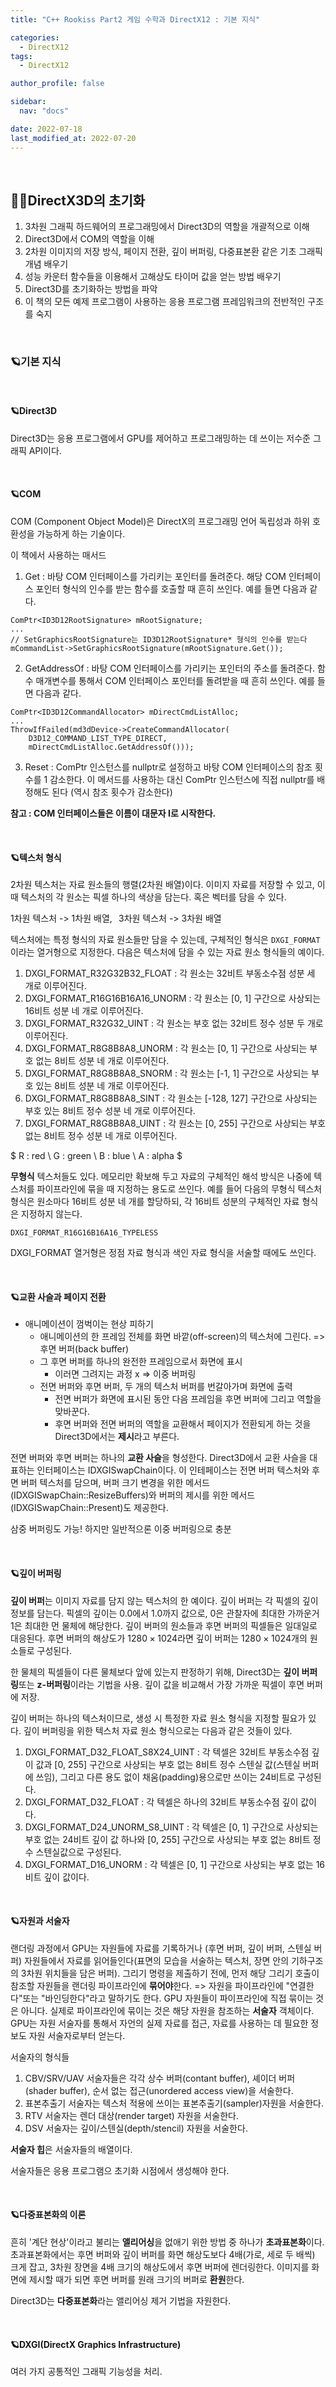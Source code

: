 ```yaml
---
title: "C++ Rookiss Part2 게임 수학과 DirectX12 : 기본 지식"

categories:
  - DirectX12
tags:
  - DirectX12

author_profile: false

sidebar:
  nav: "docs"

date: 2022-07-18
last_modified_at: 2022-07-20
---
```


<br>


## 🙇‍♀️DirectX3D의 초기화

1. 3차원 그래픽 하드웨어의 프로그래밍에서 Direct3D의 역할을 개괄적으로 이해
2. Direct3D에서 COM의 역할을 이해
3. 2차원 이미지의 저장 방식, 페이지 전환, 깊이 버퍼링, 다중표본환 같은 기초 그래픽 개념 배우기
4. 성능 카운터 함수들을 이용해서 고해상도 타이머 값을 얻는 방법 배우기
5. Direct3D를 초기화하는 방법을 파악
6. 이 책의 모든 예제 프로그램이 사용하는 응용 프로그램 프레임워크의 전반적인 구조를 숙지

<br>


### 🪐기본 지식

<br>

#### 🪐Direct3D

Direct3D는 응용 프로그램에서 GPU를 제어하고 프로그래밍하는 데 쓰이는 저수준 그래픽 API이다.


<br>


#### 🪐COM

COM (Component Object Model)은 DirectX의 프로그래밍 언어 독립성과 하위 호환성을 가능하게 하는 기술이다.

이 책에서 사용하는 매서드

1. Get : 바탕 COM 인터페이스를 가리키는 포인터를 돌려준다. 해당 COM 인터페이스 포인터 형식의 인수를 받는 함수를 호출할 때 흔히 쓰인다. 예를 들면 다음과 같다.

```
ComPtr<ID3D12RootSignature> mRootSignature;
...
// SetGraphicsRootSignature는 ID3D12RootSignature* 형식의 인수를 받는다
mCommandList->SetGraphicsRootSignature(mRootSignature.Get());
```

2. GetAddressOf : 바탕 COM 인터페이스를 가리키는 포인터의 주소를 돌려준다. 함수 매개변수를 통해서 COM 인터페이스 포인터를 돌려받을 때 흔히 쓰인다. 예를 들면 다음과 같다.

```
ComPtr<ID3D12CommandAllocator> mDirectCmdListAlloc;
...
ThrowIfFailed(md3dDevice->CreateCommandAllocator(
    D3D12_COMMAND_LIST_TYPE_DIRECT,
    mDirectCmdListAlloc.GetAddressOf()));
```

3. Reset : ComPtr 인스턴스를 nullptr로 설정하고 바탕 COM 인터페이스의 참조 횟수를 1 감소한다. 이 메서드를 사용하는 대신 ComPtr 인스턴스에 직접 nullptr를 배정해도 된다 (역시 참조 횟수가 감소한다)

**참고 : COM 인터페이스들은 이름이 대문자 I로 시작한다.**


<br>

#### 🪐텍스처 형식

2차원 텍스처는 자료 원소들의 행렬(2차원 배열)이다. 이미지 자료를 저장할 수 있고, 이때 텍스처의 각 원소는 픽셀 하나의 색상을 담는다. 혹은 벡터를 담을 수 있다. 

1차원 텍스처 -> 1차원 배열, $\,$ 3차원 텍스처 -> 3차원 배열

텍스처에는 특정 형식의 자료 원소들만 담을 수 있는데, 구체적인 형식은 `DXGI_FORMAT`이라는 열거형으로 지정한다. 다음은 텍스처에 담을 수 있는 자료 원소 형식들의 예이다.

1. DXGI_FORMAT_R32G32B32_FLOAT : 각 원소는 32비트 부동소수점 성분 세 개로 이루어진다.
2. DXGI_FORMAT_R16G16B16A16_UNORM : 각 원소는 [0, 1] 구간으로 사상되는 16비트 성분 네 개로 이루어진다.
3. DXGI_FORMAT_R32G32_UINT : 각 원소는 부호 없는 32비트 정수 성분 두 개로 이루어진다.
4. DXGI_FORMAT_R8G8B8A8_UNORM : 각 원소는 [0, 1] 구간으로 사상되는 부호 없는 8비트 성분 네 개로 이루어진다.
5. DXGI_FORMAT_R8G8B8A8_SNORM : 각 원소는 [-1, 1] 구간으로 사상되는 부호 있는 8비트 성분 네 개로 이루어진다.
6. DXGI_FORMAT_R8G8B8A8_SINT : 각 원소는 [-128, 127] 구간으로 사상되는 부호 있는 8비트 정수 성분 네 개로 이루어진다.
7. DXGI_FORMAT_R8G8B8A8_UINT : 각 원소는 [0, 255] 구간으로 사상되는 부호 없는 8비트 정수 성분 네 개로 이루어진다.

$
R : red \\
G : green \\
B : blue \\
A : alpha
$

**무형식** 텍스처들도 있다. 메모리만 확보해 두고 자료의 구체적인 해석 방식은 나중에 텍스처를 파이프라인에 묶을 때 지정하는 용도로 쓰인다. 예를 들어 다음의 무형식 텍스처 형식은 원소마다 16비트 성분 네 개를 할당하되, 각 16비트 성분의 구체적인 자료 형식은 지정하지 않는다.

`DXGI_FORMAT_R16G16B16A16_TYPELESS`

DXGI_FORMAT 열거형은 정점 자료 형식과 색인 자료 형식을 서술할 때에도 쓰인다.

<br>

#### 🪐교환 사슬과 페이지 전환

* 애니메이션이 껌벅이는 현상 피하기
    - 애니메이션의 한 프레임 전체를 화면 바깥(off-screen)의 텍스처에 그린다. => 후면 버퍼(back buffer)
    - 그 후면 버퍼를 하나의 완전한 프레임으로서 화면에 표시
        -  이러면 그려지는 과정 x => 이중 버퍼링
    - 전면 버퍼와 후면 버퍼, 두 개의 텍스처 버퍼를 번갈아가며 화면에 출력
        - 전면 버퍼가 화면에 표시된 동안 다음 프레임을 후면 버퍼에 그리고 역할을 맞바꾼다.
        - 후면 버퍼와 전면 버퍼의 역할을 교환해서 페이지가 전환되게 하는 것을 Direct3D에서는 **제시**라고 부른다.

전면 버퍼와 후면 버퍼는 하나의 **교환 사슬**을 형성한다. Direct3D에서 교환 사슬을 대표하는 인터페이스는 IDXGISwapChain이다. 이 인테페이스는 전면 버퍼 텍스처와 후면 버퍼 텍스처를 담으며, 버퍼 크기 변경을 위한 메서드(IDXGISwapChain::ResizeBuffers)와 버퍼의 제시를 위한 메서드(IDXGISwapChain::Present)도 제공한다.

삼중 버퍼링도 가능! 하지만 일반적으론 이중 버퍼링으로 충분

<br>

#### 🪐깊이 버퍼링

**깊이 버퍼**는 이미지 자료를 담지 않는 텍스처의 한 예이다. 깊이 버퍼는 각 픽셀의 깊이 정보를 담는다. 픽셀의 깊이는 0.0에서 1.0까지 값으로, 0은 관찰자에 최대한 가까운거 1은 최대한 먼 물체에 해당한다. 깊이 버퍼의 원소들과 후면 버퍼의 픽셀들은 일대일로 대응된다. 후면 버퍼의 해상도가 $1280 \times 1024$라면 깊이 버퍼는 $1280 \times 1024$개의 원소들로 구성된다.

한 물체의 픽셀들이 다른 물체보다 앞에 있는지 판정하기 위해, Direct3D는 **깊이 버퍼링**또는 **z-버퍼링**이라는 기법을 사용. 깊이 값을 비교해서 가장 가까운 픽셀이 후면 버퍼에 저장.

깊이 버퍼는 하나의 텍스처이므로, 생성 시 특정한 자료 원소 형식을 지정할 필요가 있다. 깊이 버퍼링을 위한 텍스처 자료 원소 형식으로는 다음과 같은 것들이 있다.

1. DXGI_FORMAT_D32_FLOAT_S8X24_UINT : 각 텍셀은 32비트 부동소수점 깊이 값과 [0, 255] 구간으로 사상되는 부호 없는 8비트 정수 스텐실 값(스텐실 버퍼에 쓰임), 그리고 다른 용도 없이 채움(padding)용으로만 쓰이는 24비트로 구성된다.
2. DXGI_FORMAT_D32_FLOAT : 각 텍셀은 하나의 32비트 부동소수점 깊이 값이다.
3. DXGI_FORMAT_D24_UNORM_S8_UINT : 각 텍셀은 [0, 1] 구간으로 사상되는 부호 없는 24비트 깊이 값 하나와 [0, 255] 구간으로 사상되는 부호 없는 8비트 정수 스텐실값으로 구성된다.
4. DXGI_FORMAT_D16_UNORM : 각 텍셀은 [0, 1] 구간으로 사상되는 부호 없는 16비트 깊이 값이다.

<br>

#### 🪐자원과 서술자

랜더링 과정에서 GPU는 자원들에 자료를 기록하거나 (후면 버퍼, 깊이 버퍼, 스텐실 버퍼) 자원들에서 자료를 읽어들인다(표면의 모습을 서술하는 텍스처, 장면 안의 기하구조의 3차원 위치들을 담은 버퍼). 그리기 명령을 제출하기 전에, 먼저 해당 그리기 호출이 참조할 자원들을 랜더링 파이프라인에 **묶어야**한다. => 자원을 파이프라인에 "연결한다"또는 "바인딩한다"라고 말하기도 한다. GPU 자원들이 파이프라인에 직접 묶이는 것은 아니다. 실제로 파이프라인에 묶이는 것은 해당 자원을 참조하는 **서술자** 객체이다. GPU는 자원 서술자를 통해서 자언의 실제 자료를 접근, 자료를 사용하는 데 필요한 정보도 자원 서술자로부터 얻는다.

서술자의 형식들

1. CBV/SRV/UAV 서술자들은 각각 상수 버퍼(contant buffer), 셰이더 버퍼(shader buffer), 순서 없는 접근(unordered access view)을 서술한다.
2. 표본추출기 서술자는 텍스처 적용에 쓰이는 표본추출기(sampler)자원을 서술한다.
3. RTV 서술자는 렌더 대상(render target) 자원을 서술한다.
4. DSV 서술자는 깊이/스텐실(depth/stencil) 자원을 서술한다.

**서술자 힙**은 서술자들의 배열이다.

서술자들은 응용 프로그램으 초기화 시점에서 생성해야 한다.


<br>

#### 🪐다중표본화의 이론

흔히 '계단 현상'이라고 불리는 **앨리어싱**을 없애기 위한 방법 중 하나가 **초과표본화**이다. 초과표본화에서는 후면 버퍼와 깊이 버퍼를 화면 해상도보다 4배(가로, 세로 두 배씩) 크게 잡고, 3차원 장면을 4배 크기의 해상도에서 후면 버퍼에 렌더링한다. 이미지를 화면에 제시할 때가 되면 후면 버퍼를 원래 크기의 버퍼로 **환원**한다.

Direct3D는 **다중표본화**라는 앨리어싱 제거 기법을 자원한다.


<br>

#### 🪐DXGI(DirectX Graphics Infrastructure)

여러 가지 공통적인 그래픽 기능성을 처리.